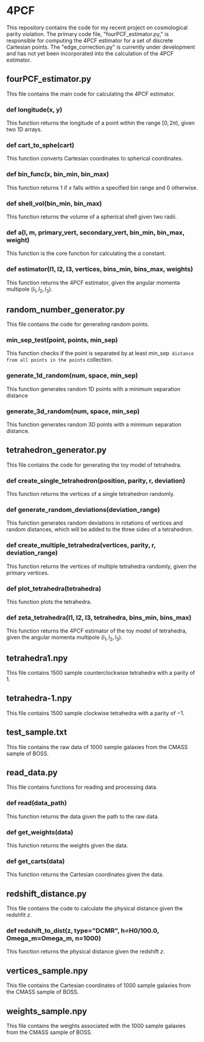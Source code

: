 # 4PCF
This repository contains the code for my recent project on cosmological parity violation. The primary code file, "fourPCF_estimator.py," is responsible for computing the 4PCF estimator for a set of discrete Cartesian points.
The "edge_correction.py" is currently under development and has not yet been incorporated into the calculation of the 4PCF estimator.

## fourPCF_estimator.py
This file contains the main code for calculating the 4PCF estimator.

### def longitude(x, y)
This function returns the longitude of a point within the range $[0, 2\pi)$, given two 1D arrays.

### def cart_to_sphe(cart)
This function converts Cartesian coordinates to spherical coordinates.

### def bin_func(x, bin_min, bin_max)
This function returns $1$ if $x$ falls within a specified bin range and $0$ otherwise.

### def shell_vol(bin_min, bin_max)
This function returns the volume of a spherical shell given two radii.

### def a(l, m, primary_vert, secondary_vert, bin_min, bin_max, weight)
This function is the core function for calculating the $a$ constant.

### def estimator(l1, l2, l3, vertices, bins_min, bins_max, weights)
This function returns the 4PCF estimator, given the angular momenta multipole $(l_{1}, l_{2}, l_{3})$.

## random_number_generator.py
This file contains the code for generating random points.

### min_sep_test(point, points, min_sep)
This function checks if the point is separated by at least min_sep` distance from all points in the points` collection.

### generate_1d_random(num, space, min_sep)
This function generates random 1D points with a minimum separation distance

### generate_3d_random(num, space, min_sep)
This function generates random 3D points with a minimum separation distance.

## tetrahedron_generator.py
This file contains the code for generating the toy model of tetrahedra.

### def create_single_tetrahedron(position, parity, r, deviation)
This function returns the vertices of a single tetrahedron randomly.

### def generate_random_deviations(deviation_range)
This function generates random deviations in rotations of vertices and random distances, which will be added to the three sides of a tetrahedron.

### def create_multiple_tetrahedra(vertices, parity, r, deviation_range)
This function returns the vertices of multiple tetrahedra randomly, given the primary vertices.

### def plot_tetrahedra(tetrahedra)
This function plots the tetrahedra.

### def zeta_tetrahedra(l1, l2, l3, tetrahedra, bins_min, bins_max)
This function returns the 4PCF estimator of the toy model of tetrahedra, given the angular momenta multipole $(l_{1}, l_{2}, l_{3})$.

## tetrahedra1.npy
This file contains 1500 sample counterclockwise tetrahedra with a parity of $1$.

## tetrahedra-1.npy
This file contains 1500 sample clockwise tetrahedra with a parity of $-1$.

## test_sample.txt
This file contains the raw data of 1000 sample galaxies from the CMASS sample of BOSS.

## read_data.py
This file contains functions for reading and processing data.

### def read(data_path)
This function returns the data given the path to the raw data.

### def get_weights(data)
This function returns the weights given the data.

### def get_carts(data)
This function returns the Cartesian coordinates given the data.

## redshift_distance.py
This file contains the code to calculate the physical distance given the redshfit $z$.

### def redshift_to_dist(z, type="DCMR", h=H0/100.0, Omega_m=Omega_m, n=1000)
This function returns the physical distance given the redshift $z$.

## vertices_sample.npy
This file contains the Cartesian coordinates of 1000 sample galaxies from the CMASS sample of BOSS.

## weights_sample.npy
This file contains the weights associated with the 1000 sample galaxies from the CMASS sample of BOSS.
